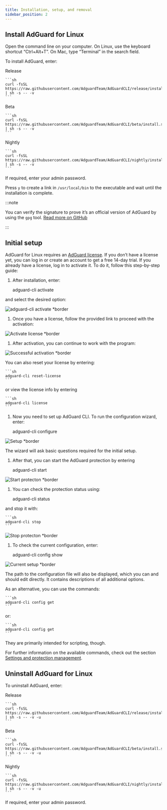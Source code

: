 ```yaml
---
title: Installation, setup, and removal
sidebar_position: 2
---
```


## Install AdGuard for Linux

Open the command line on your computer. On Linux, use the keyboard shortcut “Ctrl+Alt+T”. On Mac, type “Terminal” in the search field.

To install AdGuard, enter:

Release

    ```sh
    curl -fsSL https://raw.githubusercontent.com/AdguardTeam/AdGuardCLI/release/install.sh | sh -s -- -v
    ```

Beta

    ```sh
    curl -fsSL https://raw.githubusercontent.com/AdguardTeam/AdGuardCLI/beta/install.sh | sh -s -- -v
    ```

Nightly

    ```sh
    curl -fsSL https://raw.githubusercontent.com/AdguardTeam/AdGuardCLI/nightly/install.sh | sh -s -- -v
    ```

If required, enter your admin password.

Press `y` to create a link in `/usr/local/bin` to the executable and wait until the installation is complete.

:::note

You can verify the signature to prove it’s an official version of AdGuard by using the `gpg` tool. [Read more on GitHub](https://github.com/AdguardTeam/AdGuardCLI?tab=readme-ov-file#verify-releases)

:::

## Initial setup

AdGuard for Linux requires an [AdGuard license](https://adguard.com/license.html). If you don’t have a license yet, you can log in or create an account to get a free 14-day trial. If you already have a license, log in to activate it. To do it, follow this step-by-step guide:

1. After installation, enter:
    
    adguard-cli activate

and select the desired option:

![adguard-cli activate *border](https://cdn.adtidy.org/content/Kb/ad_blocker/linux/activation1.png)

1. Once you have a license, follow the provided link to proceed with the activation:

![Activate license *border](https://cdn.adtidy.org/content/Kb/ad_blocker/linux/activation2.png)

1. After activation, you can continue to work with the program:

![Successful activation *border](https://cdn.adtidy.org/content/Kb/ad_blocker/linux/activation3.png)

You can also reset your license by entering:

    ```sh
    adguard-cli reset-license
    ```

or  view the license info by entering

    ```sh
    adguard-cli license
    ```

1. Now you need to set up AdGuard CLI. To run the configuration wizard, enter:
   
    adguard-cli configure

![Setup *border](https://cdn.adtidy.org/content/Kb/ad_blocker/linux/activation4.png)

The wizard will ask basic questions required for the initial setup.

1. After that, you can start the AdGuard protection by entering
    
    adguard-cli start

![Start protecton *border](https://cdn.adtidy.org/content/Kb/ad_blocker/linux/activation5.png)

1. You can check the protection status using:
    
    adguard-cli status

and stop it with:

    ```sh
    adguard-cli stop
    ```

![Stop protecton *border](https://cdn.adtidy.org/content/Kb/ad_blocker/linux/activation6.png)

1. To check the current configuration, enter:
    
    adguard-cli config show

![Current setup *border](https://cdn.adtidy.org/content/Kb/ad_blocker/linux/activation7.png)

The path to the configuration file will also be displayed, which you can and should edit directly. It contains descriptions of all additional options.

As an alternative, you can use the commands:

    ```sh
    adguard-cli config get
    ```

or:

    ```sh
    adguard-cli config get
    ```

They are primarily intended for scripting, though.

For further information on the available commands, check out the section [Settings and protection management](https://adguard.com/kb/adguard-for-linux/settings/).

## Uninstall AdGuard for Linux

To uninstall AdGuard, enter:

Release

    ```sh
    curl -fsSL https://raw.githubusercontent.com/AdguardTeam/AdGuardCLI/release/install.sh | sh -s -- -v -u
    ```

Beta

    ```sh
    curl -fsSL https://raw.githubusercontent.com/AdguardTeam/AdGuardCLI/beta/install.sh | sh -s -- -v -u
    ```

Nightly

    ```sh
    curl -fsSL https://raw.githubusercontent.com/AdguardTeam/AdGuardCLI/nightly/install.sh | sh -s -- -v -u
    ```

If required, enter your admin password.
